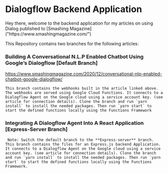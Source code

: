 # Dialogflow Backend Application

<p> Hey there, welcome to the backend application for my articles on using Dialog published to [Smashing Magazine]("https://www.smashingmagazine.com/")</p>

<p> This Repository contains two branches for the following articles:</p>

### Building A Conversational N.L.P Enabled Chatbot Using Google’s Dialogflow [Default Branch]
https://www.smashingmagazine.com/2020/12/conversational-nlp-enabled-chatbot-google-dialogflow/
    
    This branch contains the webhooks built in the article linked above. The webhooks are served using Google Cloud Functions. It connects to a Dialogflow Agent on the Google cloud using a service account key. (see article for connection details). Clone the branch and run `yarn install` to install the needed packages. Then run `yarn start` to start the defined functions locally using the Functions Framework

### Integrating A Dialogflow Agent Into A React Application [Express-Server Branch]

     Note: Switch the default branch to the **Express-server** branch. This branch contains the files for an Express.js backend Application. It connects to a Dialogflow Agent on the Google cloud using a service account key. (see article for connection details). Clone the branch and run `yarn install` to install the needed packages. Then run `yarn start` to start the defined functions locally using the Functions Framework.
